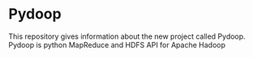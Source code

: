 Pydoop
======

This repository gives information about the new project called Pydoop.
Pydoop is python MapReduce and HDFS API for Apache Hadoop

